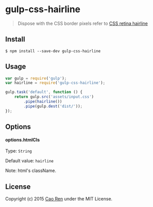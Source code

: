 # gulp-css-hairline

> Dispose with the CSS border pixels
> refer to [CSS retina hairline](http://dieulot.net/css-retina-hairline)


## Install

```
$ npm install --save-dev gulp-css-hairline
```

## Usage

```js
var gulp = require('gulp');
var hairline = require('gulp-css-hairline');

gulp.task('default', function () {
    return gulp.src('assets/input.css')
        .pipe(hairline())
        .pipe(gulp.dest('dist/'));
});
```
## Options

#### options.htmlCls
Type: `String`

Default value: `hairline`

Note: html's className.

## License
Copyright (c) 2015 [Cao Ren](https://github.com/caoren) under the MIT License.
